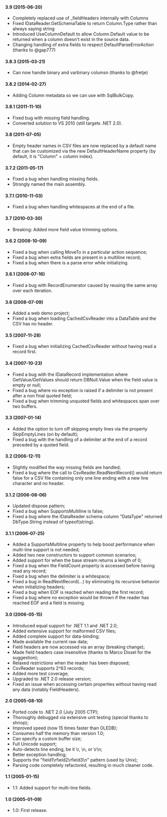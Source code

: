 #### 3.9 (2015-06-20)
* Completely replaced use of _fieldHeaders internally with Columns
* Fixed IDataReader.GetSchemaTable to return Column.Type rather than always saying string
* Introduced UseColumnDefault to allow Column.Default value to be returned when a column doesn't exist in the source data.
* Changing handling of extra fields to respect DefaultParseErrorAction (thanks to @gap777)

#### 3.8.3 (2015-03-21)
* Can now handle binary and varbinary columsn (thanks to @fretje)

#### 3.8.2 (2014-02-27)
* Adding Column metadata so we can use with SqlBulkCopy.

#### 3.8.1 (2011-11-10)
* Fixed bug with missing field handling.
* Converted solution to VS 2010 (still targets .NET 2.0).

#### 3.8 (2011-07-05)
* Empty header names in CSV files are now replaced by a default name that can be customized via the new DefaultHeaderName property (by default, it is "Column" + column index).

#### 3.7.2 (2011-05-17)
* Fixed a bug when handling missing fields.
* Strongly named the main assembly.

#### 3.7.1 (2010-11-03)
* Fixed a bug when handling whitespaces at the end of a file.

#### 3.7 (2010-03-30)
* Breaking: Added more field value trimming options.

#### 3.6.2 (2008-10-09)
* Fixed a bug when calling MoveTo in a particular action sequence;
* Fixed a bug when extra fields are present in a multiline record;
* Fixed a bug when there is a parse error while initializing.

#### 3.6.1 (2008-07-16)
* Fixed a bug with RecordEnumerator caused by reusing the same array over each iteration.

#### 3.6 (2008-07-09)
* Added a web demo project;
* Fixed a bug when loading CachedCsvReader into a DataTable and the CSV has no header.

#### 3.5 (2007-11-28)
* Fixed a bug when initializing CachedCsvReader without having read a record first.

#### 3.4 (2007-10-23)
* Fixed a bug with the IDataRecord implementation where GetValue/GetValues should return DBNull.Value when the field value is empty or null;
* Fixed a bug where no exception is raised if a delimiter is not present after a non final quoted field;
* Fixed a bug when trimming unquoted fields and whitespaces span over two buffers.

#### 3.3 (2007-01-14)
* Added the option to turn off skipping empty lines via the property SkipEmptyLines (on by default);
* Fixed a bug with the handling of a delimiter at the end of a record preceded by a quoted field.

#### 3.2 (2006-12-11)
* Slightly modified the way missing fields are handled;
* Fixed a bug where the call to CsvReader.ReadNextRecord() would return false for a CSV file containing only one line ending with a new line character and no header.

#### 3.1.2 (2006-08-06)
* Updated dispose pattern;
* Fixed a bug when SupportsMultiline is false;
* Fixed a bug where the IDataReader schema column "DataType" returned DbType.String instead of typeof(string).

#### 3.1.1 (2006-07-25)
* Added a SupportsMultiline property to help boost performance when multi-line support is not needed;
* Added two new constructors to support common scenarios;
* Added support for when the base stream returns a length of 0;
* Fixed a bug when the FieldCount property is accessed before having read any record;
* Fixed a bug when the delimiter is a whitespace;
* Fixed a bug in ReadNextRecord(...) by eliminating its recursive behavior when initializing headers;
* Fixed a bug when EOF is reached when reading the first record;
* Fixed a bug where no exception would be thrown if the reader has reached EOF and a field is missing.

#### 3.0 (2006-05-15)
* Introduced equal support for .NET 1.1 and .NET 2.0;
* Added extensive support for malformed CSV files;
* Added complete support for data-binding;
* Made available the current raw data;
* Field headers are now accessed via an array (breaking change);
* Made field headers case insensitive (thanks to Marco Dissel for the suggestion);
* Relaxed restrictions when the reader has been disposed;
* CsvReader supports 2^63 records;
* Added more test coverage;
* Upgraded to .NET 2.0 release version;
* Fixed an issue when accessing certain properties without having read any data (notably FieldHeaders).

#### 2.0 (2005-08-10)
* Ported code to .NET 2.0 (July 2005 CTP);
* Thoroughly debugged via extensive unit testing (special thanks to shriop);
* Improved speed (now 15 times faster than OLEDB);
* Consumes half the memory than version 1.0;
* Can specify a custom buffer size;
* Full Unicode support;
* Auto-detects line ending, be it \r, \n, or \r\n;
* Better exception handling;
* Supports the "field1\rfield2\rfield3\n" pattern (used by Unix);
* Parsing code completely refactored, resulting in much cleaner code.

#### 1.1 (2005-01-15)
* 1.1: Added support for multi-line fields.

#### 1.0 (2005-01-09)
* 1.0: First release.